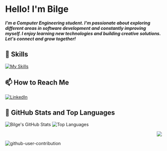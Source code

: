# Hello! I'm Bilge  
___I'm a Computer Engineering student. I'm passionate about exploring different areas in software development and constantly improving myself. I enjoy learning new technologies and building creative solutions. Let's connect and grow together!___

## 🚀 Skills
[![My Skills](https://skillicons.dev/icons?i=c,cpp,py,java,ts,js,nodejs,react,nextjs,nuxtjs,flutter,dart,postgres,redis,spring,firebase,docker,git,postman,linux)](https://skillicons.dev)

## 📫 How to Reach Me
[![LinkedIn](https://skillicons.dev/icons?i=linkedin)](https://www.linkedin.com/in/bilgeyıldırım)  


## 📌 GitHub Stats and Top Languages

<p float="center">
  <img src="https://github-readme-stats.vercel.app/api?username=bilge26&show_icons=true&count_private=true&hide=issues&theme=default" alt="Bilge's GitHub Stats" />
  <img src="https://github-readme-stats.vercel.app/api/top-langs/?username=bilge26&layout=compact&hide=html,css&theme=default" alt="Top Languages" />
</p>

<p align="right">
  <img src="https://komarev.com/ghpvc/?username=bilge26&label=Profile%20views&color=0e75b6&style=flat"/>
</p>

![github-user-contribution](https://user-images.githubusercontent.com/58959408/157782696-8bc9ca49-ca61-4ab5-8b83-49c4e76c1a8f.svg)
